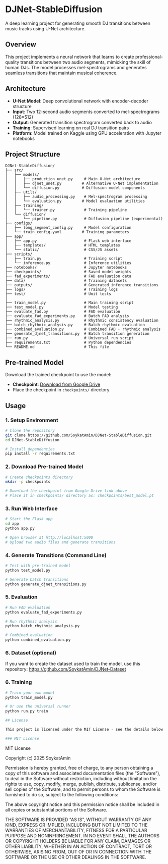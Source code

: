 # DJNet-StableDiffusion

A deep learning project for generating smooth DJ transitions between music tracks using U-Net architecture.

## Overview
This project implements a neural network that learns to create professional-quality transitions between two audio segments, mimicking the skill of human DJs. The model processes mel-spectrograms and generates seamless transitions that maintain musical coherence.

## Architecture
- **U-Net Model**: Deep convolutional network with encoder-decoder structure
- **Input**: Two 12-second audio segments converted to mel-spectrograms (128×512)
- **Output**: Generated transition spectrogram converted back to audio
- **Training**: Supervised learning on real DJ transition pairs
- **Platform**: Model trained on Kaggle using GPU acceleration with Jupyter notebooks

## Project Structure
```
DJNet-StableDiffusion/
├── src/
│   ├── models/
│   │   ├── production_unet.py     # Main U-Net architecture
│   │   ├── djnet_unet.py         # Alternative U-Net implementation
│   │   └── diffusion.py          # Diffusion model components
│   ├── utils/
│   │   ├── audio_processing.py    # Mel-spectrogram processing
│   │   └── evaluation.py         # Model evaluation utilities
│   ├── training/
│   │   └── trainer.py             # Training pipeline
│   └── diffusion/
│       └── pipeline.py            # Diffusion pipeline (experimental)
├── configs/
│   ├── long_segment_config.py     # Model configuration
│   └── train_config.yaml         # Training parameters
├── app/
│   ├── app.py                     # Flask web interface
│   ├── templates/                 # HTML templates
│   └── static/                    # CSS/JS assets
├── scripts/
│   ├── train.py                   # Training script
│   └── inference.py               # Inference utilities
├── notebooks/                     # Jupyter notebooks
├── checkpoints/                   # Saved model weights
├── fad_experiments/               # FAD evaluation data
├── data/                          # Training datasets
├── outputs/                       # Generated inference transitions
├── logs/                          # Training logs
├── test/                          # Unit tests
│
├── train_model.py                 # Main training script
├── test_model.py                  # Model testing
├── evaluate_fad.py                # FAD evaluation
├── evaluate_fad_experiments.py    # Batch FAD analysis
├── rhythmic_analysis.py           # Rhythmic consistency evaluation
├── batch_rhythmic_analysis.py     # Batch rhythmic evaluation
├── combined_evaluation.py         # Combined FAD + rhythmic analysis
├── generate_djnet_transitions.py  # Batch transition generation
├── run.py                         # Universal run script
├── requirements.txt               # Python dependencies
└── README.md                      # This file
```

## Pre-trained Model
Download the trained checkpoint to use the model:
- **Checkpoint**: [Download from Google Drive](https://drive.google.com/file/d/1IahkcCsRGXk6KfS8CeJIRKkhJbpOgnoZ/view?usp=sharing)
- Place the checkpoint in `checkpoints/` directory

## Usage

### 1. Setup Environment
```bash
# Clone the repository
git clone https://github.com/SoykatAmin/DJNet-StableDiffusion.git
cd DJNet-StableDiffusion

# Install dependencies
pip install -r requirements.txt
```

### 2. Download Pre-trained Model
```bash
# Create checkpoints directory
mkdir -p checkpoints

# Download the checkpoint from Google Drive link above
# Place it in checkpoints/ directory as: checkpoints/best_model.pt
```

### 3. Run Web Interface
```bash
# Start the Flask app
cd app
python app.py

# Open browser at http://localhost:5000
# Upload two audio files and generate transitions
```

### 4. Generate Transitions (Command Line)
```bash
# Test with pre-trained model
python test_model.py

# Generate batch transitions
python generate_djnet_transitions.py
```

### 5. Evaluation
```bash
# Run FAD evaluation
python evaluate_fad_experiments.py

# Run rhythmic analysis
python batch_rhythmic_analysis.py

# Combined evaluation
python combined_evaluation.py
```

### 6. Dataset (optional)

If you want to create the dataset used to train the model, use this repository: https://github.com/SoykatAmin/DJNet-Dataset

### 6. Training
```bash
# Train your own model
python train_model.py

# Or use the universal runner
python run.py train

## License

This project is licensed under the MIT License - see the details below.

### MIT License

```
MIT License

Copyright (c) 2025 SoykatAmin

Permission is hereby granted, free of charge, to any person obtaining a copy
of this software and associated documentation files (the "Software"), to deal
in the Software without restriction, including without limitation the rights
to use, copy, modify, merge, publish, distribute, sublicense, and/or sell
copies of the Software, and to permit persons to whom the Software is
furnished to do so, subject to the following conditions:

The above copyright notice and this permission notice shall be included in all
copies or substantial portions of the Software.

THE SOFTWARE IS PROVIDED "AS IS", WITHOUT WARRANTY OF ANY KIND, EXPRESS OR
IMPLIED, INCLUDING BUT NOT LIMITED TO THE WARRANTIES OF MERCHANTABILITY,
FITNESS FOR A PARTICULAR PURPOSE AND NONINFRINGEMENT. IN NO EVENT SHALL THE
AUTHORS OR COPYRIGHT HOLDERS BE LIABLE FOR ANY CLAIM, DAMAGES OR OTHER
LIABILITY, WHETHER IN AN ACTION OF CONTRACT, TORT OR OTHERWISE, ARISING FROM,
OUT OF OR IN CONNECTION WITH THE SOFTWARE OR THE USE OR OTHER DEALINGS IN THE
SOFTWARE.
```